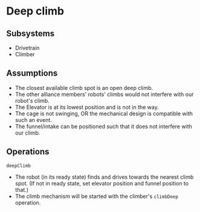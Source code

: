 # Deep climb

## Subsystems
* Drivetrain
* Climber

## Assumptions
* The closest available climb spot is an open deep climb.
* The other alliance members' robots' climbs would not
interfere with our robot's climb.
* The Elevator is at its lowest position and is not in the way.
* The cage is not swinging, OR the mechanical design is
compatible with such an event.
* The funnel/intake can be positioned such that it does not interfere
with our climb.

## Operations
`deepClimb`
* The robot (in its ready state) finds and drives towards
the nearest climb spot. (If not in ready state, set elevator position and funnel
position to that.)
* The climb mechanism will be started with the climber's `climbDeep` operation.